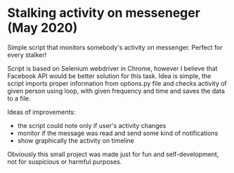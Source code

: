 # Stalking activity on messeneger (May 2020)
Simple script that monitors somebody's activity on messenger. Perfect for every stalker!

Script is based on Selenium webdriver in Chrome, however I believe that Facebook API would be better solution for this task. 
Idea is simple, the script imports proper information from options.py file and checks activity of given person using loop, with given frequency and time and saves the data to a file.

Ideas of improvements:
- the script could note only if user's activity changes
- monitor if the message was read and send some kind of notifications
- show graphically the activity on timeline 

Obviously this small project was made just for fun and self-development, not for suspicious or harmful purposes.

